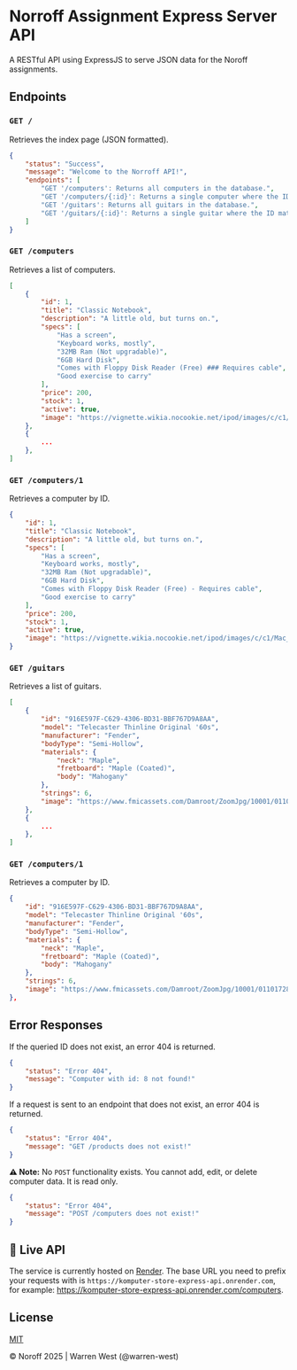 # Norroff Assignment Express Server API
A RESTful API using ExpressJS to serve JSON data for the Noroff assignments.

## Endpoints
### `GET /`
Retrieves the index page (JSON formatted).
```json
{
    "status": "Success",
    "message": "Welcome to the Norroff API!",
    "endpoints": [
        "GET '/computers': Returns all computers in the database.",
        "GET '/computers/{:id}': Returns a single computer where the ID matches.",
        "GET '/guitars': Returns all guitars in the database.",
        "GET '/guitars/{:id}': Returns a single guitar where the ID matches."
    ]
}
```

### `GET /computers`
Retrieves a list of computers.
```json
[
    {
        "id": 1,
        "title": "Classic Notebook",
        "description": "A little old, but turns on.",
        "specs": [
            "Has a screen",
            "Keyboard works, mostly",
            "32MB Ram (Not upgradable)",
            "6GB Hard Disk",
            "Comes with Floppy Disk Reader (Free) ### Requires cable",
            "Good exercise to carry"
        ],
        "price": 200,
        "stock": 1,
        "active": true,
        "image": "https://vignette.wikia.nocookie.net/ipod/images/c/c1/Mac_11.jpg"
    },
    {
        ...
    },
]

```
### `GET /computers/1`
Retrieves a computer by ID.
```json
{
    "id": 1,
    "title": "Classic Notebook",
    "description": "A little old, but turns on.",
    "specs": [
        "Has a screen",
        "Keyboard works, mostly",
        "32MB Ram (Not upgradable)",
        "6GB Hard Disk",
        "Comes with Floppy Disk Reader (Free) - Requires cable",
        "Good exercise to carry"
    ],
    "price": 200,
    "stock": 1,
    "active": true,
    "image": "https://vignette.wikia.nocookie.net/ipod/images/c/c1/Mac_11.jpg"
}
```

### `GET /guitars`
Retrieves a list of guitars.
```json
[
    {
        "id": "916E597F-C629-4306-BD31-BBF767D9A8AA",
        "model": "Telecaster Thinline Original '60s",
        "manufacturer": "Fender",
        "bodyType": "Semi-Hollow",
        "materials": {
            "neck": "Maple",
            "fretboard": "Maple (Coated)",
            "body": "Mahogany"
        },
        "strings": 6,
        "image": "https://www.fmicassets.com/Damroot/ZoomJpg/10001/0110172834_gtr_frt_001_rr.jpg"
    },
    {
        ...
    },
]
```
### `GET /computers/1`
Retrieves a computer by ID.
```json
{
    "id": "916E597F-C629-4306-BD31-BBF767D9A8AA",
    "model": "Telecaster Thinline Original '60s",
    "manufacturer": "Fender",
    "bodyType": "Semi-Hollow",
    "materials": {
        "neck": "Maple",
        "fretboard": "Maple (Coated)",
        "body": "Mahogany"
    },
    "strings": 6,
    "image": "https://www.fmicassets.com/Damroot/ZoomJpg/10001/0110172834_gtr_frt_001_rr.jpg"
},
```

## Error Responses
If the queried ID does not exist, an error 404 is returned.

```json
{
    "status": "Error 404",
    "message": "Computer with id: 8 not found!"
}
```

If a request is sent to an endpoint that does not exist, an error 404 is returned.

```json
{
    "status": "Error 404",
    "message": "GET /products does not exist!"
}
```

**⚠️ Note:** No `POST` functionality exists. You cannot add, edit, or delete computer data. It is read only.

```json
{
    "status": "Error 404",
    "message": "POST /computers does not exist!"
}
```

## 🔴 Live API
The service is currently hosted on [Render](https://render.com). The base URL you need to prefix your requests with is `https://komputer-store-express-api.onrender.com`, for example: https://komputer-store-express-api.onrender.com/computers.

## License

[MIT](https://choosealicense.com/licenses/mit/)

&copy; Noroff 2025 | Warren West (@warren-west)
